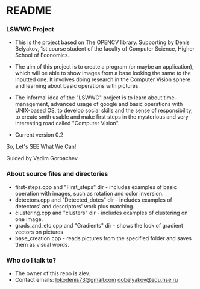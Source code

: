 # README #

### LSWWC Project ###

* This is the project based on The OPENCV library. Supporting by Denis Belyakov, 1st course student of the faculty of Computer Science, Higher School of Economics.

* The aim of this project is to create a program (or maybe an application), which will be able to show images from a base looking the same to the inputted one. It involves doing research in the Computer Vision sphere and learning about basic operations with pictures. 

* The informal idea of the "LSWWC" project is to learn about time-management, advanced usage of google and basic operations with UNIX-based OS, to develop social skills and the sense of responsibility, to create smth usable and make first steps in the mysterious and very interesting road called "Computer Vision".

* Current version 0.2

So, Let's SEE What We Can!

Guided by Vadim Gorbachev.




### About source files and directories ###

* first-steps.cpp and "First_steps" dir - includes examples of basic operation with images, such as rotation and color inversion. 
* detectors.cpp and "Detected_dotes" dir - includes examples of detectors' and descriptors' work plus matching.
* clustering.cpp and "clusters" dir - includes examples of clustering on one image.
* grads_and_etc.cpp and "Gradients" dir - shows the look of gradient vectors on pictures
* base_creation.cpp - reads pictures from the specified folder and saves them as visual words. 

### Who do I talk to? ###

* The owner of this repo is alev.
* Contact emails: lokodenis73@gmail.com 
		  dobelyakov@edu.hse.ru